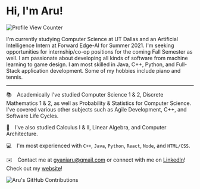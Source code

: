 # Hi, I'm Aru! 
![Profile View Counter](https://komarev.com/ghpvc/?username=AruGyani&color=blue&label=Profile+Views)

I'm currently studying Computer Science at UT Dallas and an Artificial Intelligence Intern at Forward Edge-AI for Summer 2021. I'm seeking opportunities for internship/co-op positions for the coming Fall Semester as well. I am passionate about developing all kinds of software from machine learning to game design. I am most skilled in Java, C++, Python, and Full-Stack application development.
Some of my hobbies include piano and tennis.

---

📚 Academically I've studied Computer Science 1 & 2, Discrete Mathematics 1 & 2, as well as Probability & Statistics for Computer Science. I've covered various other subjects such as Agile Development, C++, and Software Life Cycles.

📘 I've also studied Calculus I & II, Linear Algebra, and Computer Architecture.

💻 I'm most experienced with `C++`, `Java`, `Python`, `React`, `Node`, and `HTML/CSS`.  

✉️ Contact me at gyaniaru@gmail.com or connect with me on [LinkedIn](https://www.linkedin.com/in/arugyani)! Check out my [website](https://aru.gyani.com)!

![Aru's GitHub Contributions](https://github-readme-stats.vercel.app/api?username=AruGyani&show_icons=true&hide_border=true&count_private=true&hide=stars)
